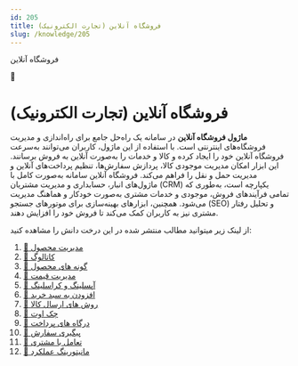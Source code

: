 ```yaml
---
id: 205
title: فروشگاه آنلاین (تجارت الکترونیک)
slug: /knowledge/205
---
```



 

فروشگاه آنلاین

 

 

🛒

# فروشگاه آنلاین (تجارت الکترونیک)

**ماژول فروشگاه آنلاین** در سامانه یک راه‌حل جامع برای راه‌اندازی و مدیریت فروشگاه‌های اینترنتی است. با استفاده از این ماژول، کاربران می‌توانند به‌سرعت فروشگاه آنلاین خود را ایجاد کرده و کالا و خدمات را به‌صورت آنلاین به فروش برسانند. این ابزار امکان مدیریت موجودی کالا، پردازش سفارش‌ها، تنظیم پرداخت‌های آنلاین و مدیریت حمل و نقل را فراهم می‌کند. فروشگاه آنلاین سامانه به‌صورت کامل با ماژول‌های انبار، حسابداری و مدیریت مشتریان (CRM) یکپارچه است، به‌طوری که تمامی فرآیندهای فروش، موجودی و خدمات مشتری به‌صورت خودکار و هماهنگ مدیریت می‌شود. همچنین، ابزارهای بهینه‌سازی برای موتورهای جستجو (SEO) و تحلیل رفتار مشتری نیز به کاربران کمک می‌کند تا فروش خود را افزایش دهند.

از لینک زیر میتوانید مطالب منتشر شده در این درخت دانش را مشاهده کنید:

1. [📖 مدیریت محصول](./206)
2. [📖 کاتالوگ](./207)
3. [📖 گونه های محصول](./208)
4. [📖 مدیریت قیمت](./209)
5. [📖 آپسلینگ و کراسلینگ](./210)
6. [📖 افزودن به سبد خرید](./211)
7. [📖 روش های ارسال کالا](./215)
8. [📖 چک اوت](./212)
9. [📖 درگاه های پرداخت](./213)
10. [📖 پیگیری سفارش](./214)
11. [📖 تعامل با مشتری](./216)
12. [📖 مانیتورینگ عملکرد](./217)